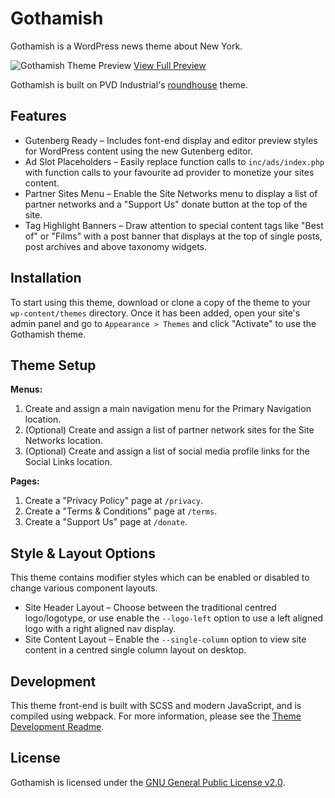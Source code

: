 # Gothamish

Gothamish is a WordPress news theme about New York.

![Gothamish Theme Preview](https://gothamish.press/wp-content/uploads/2019/01/gothamish-preview.png)
[View Full Preview](https://gothamish.press/wp-content/uploads/2019/01/gothamish-preview-full.png)

Gothamish is built on PVD Industrial's [roundhouse](https://github.com/ian-pvd/roundhouse) theme.

## Features
- Gutenberg Ready – Includes font-end display and editor preview styles for WordPress content using the new Gutenberg editor.
- Ad Slot Placeholders – Easily replace function calls to `inc/ads/index.php` with function calls to your favourite ad provider to monetize your sites content.
- Partner Sites Menu – Enable the Site Networks menu to display a list of partner networks and a "Support Us" donate button at the top of the site.
- Tag Highlight Banners – Draw attention to special content tags like "Best of" or "Films" with a post banner that displays at the top of single posts, post archives and above taxonomy widgets.

## Installation
To start using this theme, download or clone a copy of the theme to your `wp-content/themes` directory. Once it has been added, open your site's admin panel and go to `Appearance > Themes` and click "Activate" to use the Gothamish theme.

## Theme Setup
**Menus:**
1. Create and assign a main navigation menu for the Primary Navigation location.
2. (Optional) Create and assign a list of partner network sites for the Site Networks location.
3. (Optional) Create and assign a list of social media profile links for the Social Links location.

**Pages:**
1. Create a "Privacy Policy" page at `/privacy`.
2. Create a "Terms & Conditions" page at `/terms`.
3. Create a "Support Us" page at `/donate`.

## Style & Layout Options
This theme contains modifier styles which can be enabled or disabled to change various component layouts.
- Site Header Layout – Choose between the traditional centred logo/logotype, or use enable the `--logo-left` option to use a left aligned logo with a right aligned nav display.
- Site Content Layout – Enable the `--single-column` option to view site content in a centred single column layout on desktop.

## Development
This theme front-end is built with SCSS and modern JavaScript, and is compiled using webpack. For more information, please see the [Theme Development Readme](./assets/README.md).

## License
Gothamish is licensed under the [GNU General Public License v2.0](https://github.com/ian-pvd/gothamish/blob/master/LICENSE).
